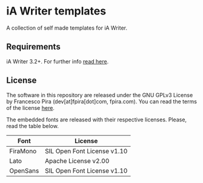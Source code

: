 # iA Writer templates

A collection of self made templates for iA Writer.

## Requirements

iA Writer 3.2+. For further info [read here](https://ia.net/writer/templates).

## License

The software in this repository are released under the GNU GPLv3 License by Francesco Pira (dev[at]fpira[dot]com, fpira.com). You can read the terms of the license [here](http://www.gnu.org/licenses/gpl-3.0.html).

The embedded fonts are released with their respective licenses. Please, read the table below.

| Font | License |
|---|---|
| FiraMono | SIL Open Font License v1.10 |
| Lato | Apache License v2.00 |
| OpenSans | SIL Open Font License v1.10 |
